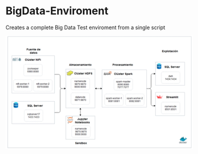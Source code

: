 # BigData-Enviroment
Creates a complete Big Data Test enviroment from a single script 

![Arquitectura de la aplicación](./img/architecture.jpg)
